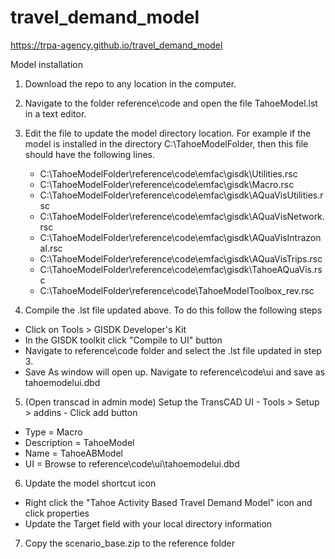 # travel_demand_model

https://trpa-agency.github.io/travel_demand_model


Model installation

1. Download the repo to any location in the computer.

2. Navigate to the folder reference\code and open the file TahoeModel.lst in a text editor.

3. Edit the file to update the model directory location. For example if the model is installed in the directory C:\TahoeModelFolder, then this file should have the following lines.

    + C:\TahoeModelFolder\reference\code\emfac\gisdk\Utilities.rsc 
    + C:\TahoeModelFolder\reference\code\emfac\gisdk\Macro.rsc 
    + C:\TahoeModelFolder\reference\code\emfac\gisdk\AQuaVisUtilities.rsc 
    + C:\TahoeModelFolder\reference\code\emfac\gisdk\AQuaVisNetwork.rsc 
    + C:\TahoeModelFolder\reference\code\emfac\gisdk\AQuaVisIntrazonal.rsc 
    + C:\TahoeModelFolder\reference\code\emfac\gisdk\AQuaVisTrips.rsc 
    + C:\TahoeModelFolder\reference\code\emfac\gisdk\TahoeAQuaVis.rsc 
    + C:\TahoeModelFolder\reference\code\TahoeModelToolbox_rev.rsc 

4. Compile the .lst file updated above. To do this follow the following steps

* Click on Tools > GISDK Developer's Kit
* In the GISDK toolkit click "Compile to UI" button
* Navigate to reference\code folder and select the .lst file updated in step 3.
* Save As window will open up. Navigate to reference\code\ui and save as tahoemodelui.dbd

5. (Open transcad in admin mode) Setup the TransCAD UI - Tools > Setup > addins  - Click add button

 + Type = Macro
 + Description = TahoeModel
 + Name = TahoeABModel
 + UI = Browse to reference\code\ui\tahoemodelui.dbd

6. Update the model shortcut icon

* Right click the "Tahoe Activity Based Travel Demand Model" icon and click properties
* Update the Target field with your local directory information

7. Copy the scenario_base.zip to the reference folder 
